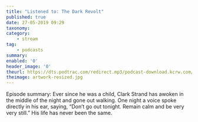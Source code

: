 ```yaml
---
title: "Listened to: The Dark Revolt"
published: true
date: 27-05-2019 09:29
taxonomy:
category:
	- stream
tag:
	- podcasts
summary:
enabled: '0'
header_image: '0'
theurl: https://dts.podtrac.com/redirect.mp3/podcast-download.kcrw.com/kcrw/audio/podcast/etc/nw/KCRW-nocturne-the_dark_revolt-190514.mp3
theimage: artwork-resized.jpg
--- 
```

Episode summary: Ever since he was a child, Clark Strand has awoken in the middle of the night and gone out walking. One night a voice spoke directly in his ear, saying, “Don’t go out tonight. Remain calm and be very very still.” His life has never been the same.
